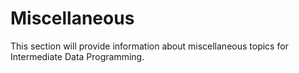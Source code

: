 # <i class="fas fa-book fa-fw"></i> Miscellaneous

This section will provide information about miscellaneous topics for Intermediate Data Programming.


```{tableofcontents}

```

